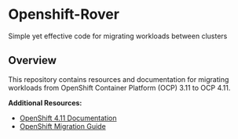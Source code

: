 # Openshift-Rover

Simple yet effective code for migrating workloads between clusters

## Overview

This repository contains resources and documentation for migrating workloads from OpenShift Container Platform (OCP) 3.11 to OCP 4.11.

**Additional Resources:**
- [OpenShift 4.11 Documentation](https://docs.openshift.com/container-platform/4.11/)
- [OpenShift Migration Guide](https://docs.openshift.com/container-platform/4.11/migration/index.html)
